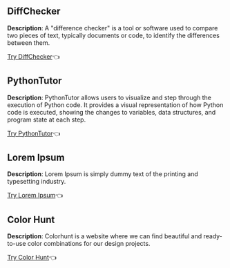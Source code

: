 ## DiffChecker

**Description**: A "difference checker" is a tool or software used to compare two pieces of text, typically documents or code, to identify the differences between them.

[Try DiffChecker](https://www.diffchecker.com/)👈

## PythonTutor

**Description**: PythonTutor allows users to visualize and step through the execution of Python code. It provides a visual representation of how Python code is executed, showing the changes to variables, data structures, and program state at each step.

[Try PythonTutor](https://pythontutor.com/visualize.html#mode=edit)👈

## Lorem Ipsum

**Description**: Lorem Ipsum is simply dummy text of the printing and typesetting industry.

[Try Lorem Ipsum](https://www.lipsum.com/)👈

## Color Hunt

**Description**: Colorhunt is a website where we can find beautiful and ready-to-use color combinations for our design projects.

[Try Color Hunt](https://colorhunt.co/)👈
